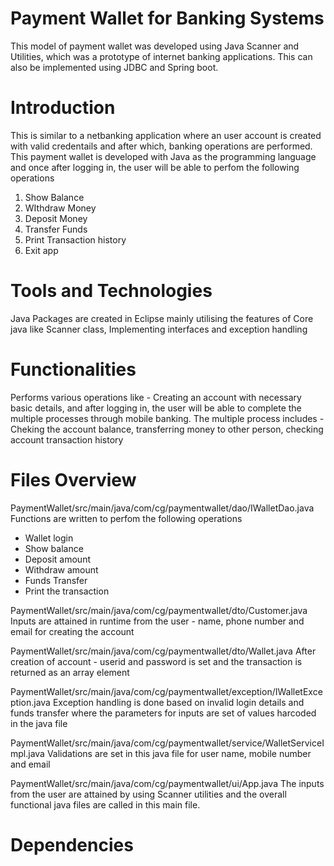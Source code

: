# Payment Wallet for Banking Systems 
This model of payment wallet was developed using Java Scanner and Utilities, which was a prototype of internet banking applications. This can also be implemented using JDBC and Spring boot. 

# Introduction
This is similar to a netbanking application where an user account is created with valid credentails and after which, banking operations are performed. This payment wallet is developed with Java as the programming language and once after logging in, the user will be able to perfom the following operations 
1. Show Balance
2. WIthdraw Money
3. Deposit Money
4. Transfer Funds
5. Print Transaction history
4. Exit app


# Tools and Technologies
Java Packages are created in Eclipse mainly utilising the features of Core java like Scanner class, Implementing interfaces and exception handling


# Functionalities
Performs various operations like - Creating an account with necessary basic details, and after logging in, the user will be able to complete the multiple processes through mobile banking. The multiple process includes - Cheking the account balance, transferring money to other person, checking account transaction history


# Files Overview
PaymentWallet/src/main/java/com/cg/paymentwallet/dao/IWalletDao.java
  Functions are written to perfom the following operations
  - Wallet login
  - Show balance
  - Deposit amount
  - Withdraw amount
  - Funds Transfer
  - Print the transaction
  
PaymentWallet/src/main/java/com/cg/paymentwallet/dto/Customer.java
Inputs are attained in runtime from the user - name, phone number and email for creating the account

PaymentWallet/src/main/java/com/cg/paymentwallet/dto/Wallet.java
After creation of account - userid and password is set and the transaction is returned as an array element

PaymentWallet/src/main/java/com/cg/paymentwallet/exception/IWalletException.java
Exception handling is done based on invalid login details and funds transfer where the parameters for inputs are set of values harcoded in the java file

PaymentWallet/src/main/java/com/cg/paymentwallet/service/WalletServiceImpl.java
Validations are set in this java file for user name, mobile number and email

PaymentWallet/src/main/java/com/cg/paymentwallet/ui/App.java
The inputs from the user are attained by using Scanner utilities and the overall functional java files are called in this main file. 



# Dependencies
